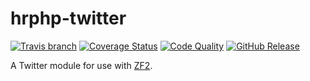 # hrphp-twitter
[![Travis branch](https://img.shields.io/travis/hrphp/hrphp-twitter.svg?style=flat)](https://travis-ci.org/hrphp/hrphp-twitter) [![Coverage Status](http://img.shields.io/scrutinizer/coverage/g/hrphp/hrphp-twitter.svg?style=flat)](http://img.shields.io/scrutinizer/coverage/g/hrphp/hrphp-twitter.svg?style=flat) [![Code Quality](http://img.shields.io/scrutinizer/g/hrphp/hrphp-twitter.svg?style=flat)](http://img.shields.io/scrutinizer/g/hrphp/hrphp-twitter.svg?style=flat) [![GitHub Release](http://img.shields.io/github/release/guillermoandrae/lull.svg?style=flat)](http://img.shields.io/github/release/hrphp/hrphp-twitter.svg?style=flat)

A Twitter module for use with [ZF2](http://framework.zend.com/).